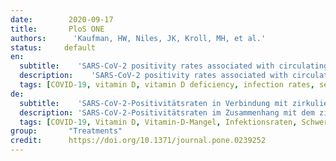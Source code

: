 ```yaml
---
date:        2020-09-17
title:       PloS ONE 
authors:      'Kaufman, HW, Niles, JK, Kroll, MH, et al.'
status:     default
en:
  subtitle:    'SARS-CoV-2 positivity rates associated with circulating 25-hydroxyvitamin D levels'
  description:    'SARS-CoV-2 positivity rates associated with circulating 25-hydroxyvitamin D leve19) becomes widely available, other methods of reducing infection rates should be explored. This study used a retrospective, observational analysis of deidentified tests performed at a national clinical laboratory to determine if circulating 25-hydroxyvitamin D (25(OH)D) levels are associated with severe acute respiratory disease coronavirus 2 (SARS-CoV-2) positivity rates. Over 190,000 patients from all 50 states with SARS-CoV-2 results performed mid-March through mid-June, 2020 and matching 25(OH)D results from the preceding 12 months were included. Residential zip code data was required to match with US Census data and perform analyses of race/ethnicity proportions and latitude. A total of 191,779 patients were included (median age, 54 years; 68% female. The SARS-CoV-2 positivity rate was 9.3% and the mean seasonally adjusted 25(OH)D was 31.7 (SD 11.7). The SARS-CoV-2 positivity rate was higher in the 39,190 patients with “deficient” 25(OH)D values (<20 ng/mL) (12.5%) than in the 27,870 patients with “adequate” values (30–34 ng/mL) (8.1%) and the 12,321 patients with values ≥55 ng/mL (5.9%). The association between 25(OH)D levels and SARS-CoV-2 positivity was best fitted by the weighted second-order polynomial regression, which indicated strong correlation in the total population and in analyses stratified by all studied demographic factors. The association between lower SARS-CoV-2 positivity rates and higher circulating 25(OH)D levels remained significant in a multivariable logistic model adjusting for all included demographic factors. SARS-CoV-2 positivity is strongly and inversely associated with circulating 25(OH)D levels, a relationship that persists across latitudes, races/ethnicities, both sexes, and age ranges. Our findings provide impetus to explore the role of vitamin D supplementation in reducing the risk for SARS-CoV-2 infection and COVID-19 disease.'
  tags: [COVID-19, vitamin D, vitamin D deficiency, infection rates, severity]
de: 
  subtitle:    'SARS-CoV-2-Positivitätsraten in Verbindung mit zirkulierenden 25-Hydroxyvitamin-D-Spiegeln'
  description: 'SARS-CoV-2-Positivitätsraten im Zusammenhang mit dem zirkulierenden 25-Hydroxyvitamin-D-Spiegel19) weithin verfügbar wird, sollten andere Methoden zur Verringerung der Infektionsraten erforscht werden. In dieser Studie wurde anhand einer retrospektiven, beobachtenden Analyse nicht identifizierter Tests, die in einem nationalen klinischen Labor durchgeführt wurden, untersucht, ob die zirkulierenden 25-Hydroxyvitamin D (25(OH)D)-Spiegel mit den Positivitätsraten für das schwere akute respiratorische Coronavirus 2 (SARS-CoV-2) in Verbindung stehen. Über 190.000 Patienten aus allen 50 Bundesstaaten mit SARS-CoV-2-Ergebnissen von Mitte März bis Mitte Juni 2020 und passenden 25(OH)D-Ergebnissen aus den vorangegangenen 12 Monaten wurden einbezogen. Für den Abgleich mit den Daten der US-Volkszählung und für die Durchführung von Analysen der Rassen-/Ethnizitätsanteile und des Breitengrads waren die Daten der Postleitzahl des Wohnorts erforderlich. Insgesamt wurden 191.779 Patienten eingeschlossen (Durchschnittsalter 54 Jahre; 68 % weiblich). Die SARS-CoV-2-Positivitätsrate lag bei 9,3 % und der mittlere saisonbereinigte 25(OH)D-Wert bei 31,7 (SD 11,7). Die SARS-CoV-2-Positivitätsrate war bei den 39 190 Patienten mit "mangelhaften" 25(OH)D-Werten (<20 ng/ml) (12,5 %) höher als bei den 27 870 Patienten mit "ausreichenden" Werten (30-34 ng/ml) (8,1 %) und den 12 321 Patienten mit Werten ≥55 ng/ml (5,9 %). Der Zusammenhang zwischen dem 25(OH)D-Spiegel und der SARS-CoV-2-Positivität wurde am besten durch die gewichtete polynomiale Regression zweiter Ordnung beschrieben, die sowohl in der Gesamtpopulation als auch in den nach allen untersuchten demografischen Faktoren geschichteten Analysen eine starke Korrelation ergab. Der Zusammenhang zwischen niedrigeren SARS-CoV-2-Positivitätsraten und höheren zirkulierenden 25(OH)D-Spiegeln blieb auch in einem multivariablen logistischen Modell signifikant, bei dem alle einbezogenen demografischen Faktoren berücksichtigt wurden. Die SARS-CoV-2-Positivität steht in starkem und umgekehrtem Zusammenhang mit dem zirkulierenden 25(OH)D-Spiegel, wobei dieser Zusammenhang über alle Breitengrade, Rassen/Ethnien, beide Geschlechter und Altersgruppen hinweg besteht. Unsere Ergebnisse geben Anlass, die Rolle einer Vitamin-D-Supplementierung bei der Verringerung des Risikos einer SARS-CoV-2-Infektion und einer COVID-19-Erkrankung zu untersuchen.'
  tags: [COVID-19, Vitamin D, Vitamin-D-Mangel, Infektionsraten, Schweregrad]
group:       "Treatments"
credit:      https://doi.org/10.1371/journal.pone.0239252
---
```

<object data="{{ page.link }}" style='height:calc(100vh - 400px); width: 100%' type='application/pdf'></object>